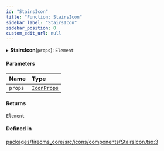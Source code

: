 ```yaml
---
id: "StairsIcon"
title: "Function: StairsIcon"
sidebar_label: "StairsIcon"
sidebar_position: 0
custom_edit_url: null
---
```


▸ **StairsIcon**(`props`): `Element`

#### Parameters

| Name | Type |
| :------ | :------ |
| `props` | [`IconProps`](../types/IconProps.md) |

#### Returns

`Element`

#### Defined in

[packages/firecms_core/src/icons/components/StairsIcon.tsx:3](https://github.com/FireCMSco/firecms/blob/d45f3739/packages/firecms_core/src/icons/components/StairsIcon.tsx#L3)
